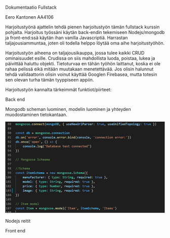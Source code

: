 Dokumentaatio Fullstack


Eero Kantonen AA4106


Harjoitustyönä ajattelin tehdä pienen harjoitustyön tämän fullstack kurssin pohjalta. Harjoitus työssäni käytän back-endin tekemiseen Nodejs/mongodb ja front-end:ssä käytän ihan vanilla Javascriptiä. Harrastan taljajousiammuntaa, joten oli todella helppo löytää oma aihe harjoitustyöhön. 

Harjoitustyön aiheena on taljajousikauppa, jossa tulee kaikki CRUD ominaisuudet esille. Crudissa on siis mahdollista luoda, poistaa, lukea ja päivittää haluttu objekti. Tietoturvaa en tähän työhön laittanut, koska ei ole rahaa pelissä eikä mitään muutakaan menetettävää. Jos olisin halunnut tehdä validaattorin olisin voinut käyttää Googlen Firebasea, mutta totesin sen olevan turha tämän tyyppiseen appiin.

Harjoitustyön kannalta tärkeimmät funktiot/piirteet:

Back end

Mongodb scheman luominen, modelin luominen ja yhteyden muodostaminen tietokantaan.

![](OMA-projekti/Dokumentaatio/images/mongo-model.PNG)

Nodejs reitit



Front end
